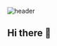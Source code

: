 ![header](https://capsule-render.vercel.app/api?type=waving&color=radient&height=300&section=header&text=Good%20to%20see%20you%20%F0%9F%A4%97)
## Hi there 👋

<!--
**LDK-Official/LDK-Official** is a ✨ _special_ ✨ repository because its `README.md` (this file) appears on your GitHub profile.

Here are some ideas to get you started:

- 🔭 I’m currently working on ...
- 🌱 I’m currently learning ...
- 👯 I’m looking to collaborate on ...
- 🤔 I’m looking for help with ...
- 💬 Ask me about ...
- 📫 How to reach me: ...
- 😄 Pronouns: ...
- ⚡ Fun fact: ...
-->
